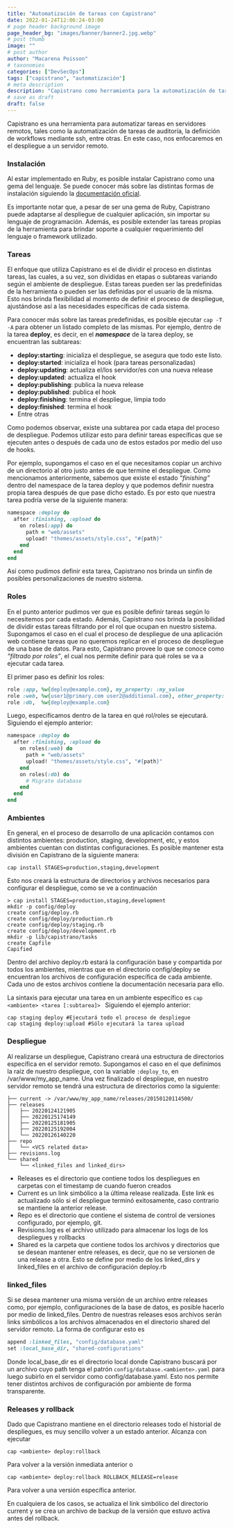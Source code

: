 ```yaml
---
title: "Automatización de tareas con Capistrano"
date: 2022-01-24T12:06:24-03:00
# page header background image
page_header_bg: "images/banner/banner2.jpg.webp"
# post thumb
image: ""
# post author
author: "Macarena Poisson"
# taxonomies
categories: ["DevSecOps"]
tags: ["capistrano", "automatización"]
# meta description
description: "Capistrano como herramienta para la automatización de tareas"
# save as draft
draft: false
---
```


Capistrano es una herramienta para automatizar tareas en servidores remotos, tales como la automatización de tareas de auditoría, la definición de workflows mediante ssh, entre otras.
En este caso, nos enfocaremos en el despliegue a un servidor remoto.

### Instalación

Al estar implementado en Ruby, es posible instalar Capistrano como una gema del lenguaje. Se puede conocer más sobre las distintas formas de instalación siguiendo la [documentación oficial](https://capistranorb.com/documentation/getting-started/installation/).

Es importante notar que, a pesar de ser una gema de Ruby, Capistrano puede adaptarse al despliegue de cualquier aplicación, sin importar su lenguaje de programación. Además, es posible extender las tareas propias de la herramienta para brindar soporte a cualquier requerimiento del lenguaje o framework utilizado.

### Tareas

El enfoque que utiliza Capistrano es el de dividir el proceso en distintas tareas, las cuales, a su vez, son divididas en etapas o subtareas variando según el ambiente de despliegue. Estas tareas pueden ser las predefinidas de la herramienta o pueden ser las definidas por el usuario de la misma. Esto nos brinda flexibilidad al momento de definir el proceso de despliegue, ajustándose así a las necesidades específicas de cada sistema.

Para conocer más sobre las tareas predefinidas, es posible ejecutar `cap -T -A` para obtener un listado completo de las mismas. Por ejemplo, dentro de la tarea **deploy**, es decir, en el ***namespace*** de la tarea deploy, se encuentran las subtareas:

- **deploy:starting**: inicializa el despliegue, se asegura que todo este listo.
- **deploy:started**: inicializa el hook (para tareas personalizadas)
- **deploy:updating**: actualiza el/los servidor/es con una nueva release
- **deploy:updated**: actualiza el hook
- **deploy:publishing**: publica la nueva release
- **deploy:published**: publica el hook
- **deploy:finishing**: termina el despliegue, limpia todo
- **deploy:finished**: termina el hook
- Entre otras                                                            

Como podemos observar, existe una subtarea por cada etapa del proceso de despliegue. Podemos utilizar esto para definir tareas específicas que se ejecuten antes o después de cada uno de estos estados por medio del uso de hooks.

Por ejemplo, supongamos el caso en el que necesitamos copiar un archivo de un directorio al otro justo antes de que termine el despliegue. Como mencionamos anteriormente, sabemos que existe el estado *“finishing”* dentro del namespace de la tarea deploy y que podemos definir nuestra propia tarea después de que pase dicho estado. Es por esto que nuestra tarea podría verse de la siguiente manera:  

```ruby
namespace :deploy do
  after :finishing, :upload do
    on roles(:app) do
      path = "web/assets"
      upload! "themes/assets/style.css", "#{path}"
    end
  end
end
```

Así como pudimos definir esta tarea, Capistrano nos brinda un sinfín de posibles personalizaciones de nuestro sistema.

### Roles

En el punto anterior pudimos ver que es posible definir tareas según lo necesitemos por cada estado. Además, Capistrano nos brinda la posibilidad de dividir estas tareas filtrando por el rol que ocupan en nuestro sistema.
Supongamos el caso en el cual el proceso de despliegue de una aplicación web contiene tareas que no queremos replicar en el proceso de despliegue de una base de datos. Para esto, Capistrano provee lo que se conoce como *“filtrado por roles”*, el cual nos permite definir para qué roles se va a ejecutar cada tarea.

El primer paso es definir los roles:

```ruby
role :app, %w{deploy@example.com}, my_property: :my_value
role :web, %w{user1@primary.com user2@additional.com}, other_property: :other_value
role :db,  %w{deploy@example.com}
``` 

Luego, especificamos dentro de la tarea en qué rol/roles se ejecutará. Siguiendo el ejemplo anterior:

```ruby
namespace :deploy do
  after :finishing, :upload do
    on roles(:web) do
      path = "web/assets"
      upload! "themes/assets/style.css", "#{path}"
    end
    on roles(:db) do
      # Migrate database
    end
  end
end
```

### Ambientes

En general, en el proceso de desarrollo de una aplicación contamos con distintos ambientes: production, staging, development, etc, y estos ambientes cuentan con distintas configuraciones. Es posible mantener esta división en Capistrano de la siguiente manera:

```console
cap install STAGES=production,staging,development
```

Esto nos creará la estructura de directorios y archivos necesarios para configurar el despliegue, como se ve a continuación

```console
> cap install STAGES=production,staging,development
mkdir -p config/deploy
create config/deploy.rb
create config/deploy/production.rb
create config/deploy/staging.rb
create config/deploy/development.rb
mkdir -p lib/capistrano/tasks
create Capfile
Capified
```

Dentro del archivo deploy.rb estará la configuración base y compartida por todos los ambientes, mientras que en el directorio config/deploy se encuentran los archivos de configuración específica de cada ambiente. Cada uno de estos archivos contiene la documentación necesaria para ello.

La sintaxis para ejecutar una tarea en un ambiente específico es `cap <ambiente> <tarea [:subtarea]> `
Siguiendo el ejemplo anterior:

```console
cap staging deploy #Ejecutará todo el proceso de despliegue
cap staging deploy:upload #Sólo ejecutará la tarea upload
```

### Despliegue

Al realizarse un despliegue, Capistrano creará una estructura de directorios específica en el servidor remoto. Supongamos el caso en el que definimos la raíz de nuestro despliegue, con la variable `:deploy_to`, en /var/www/my_app_name. Una vez finalizado el despliegue, en nuestro servidor remoto se tendrá una estructura de directorios como la siguiente:

```console
├── current -> /var/www/my_app_name/releases/20150120114500/
├── releases
│   ├── 20220124121905
│   ├── 20220125174149
│   ├── 20220125181905
│   ├── 20220125192004
│   └── 20220126140220
├── repo
│   └── <VCS related data>
├── revisions.log
└── shared
    └── <linked_files and linked_dirs>
```

* Releases es el directorio que contiene todos los despliegues en carpetas con el timestamp de cuando fueron creados
* Current es un link simbólico a la última release realizada. Este link es actualizado sólo si el despliegue terminó exitosamente, caso contrario se mantiene la anterior release.
* Repo es el directorio que contiene el sistema de control de versiones configurado, por ejemplo, git.
* Revisions.log es el archivo utilizado para almacenar los logs de los despliegues y rollbacks
* Shared es la carpeta que contiene todos los archivos y directorios que se desean mantener entre releases, es decir, que no se versionen de una release a otra. Esto se define por medio de los linked_dirs y linked_files en el archivo de configuración deploy.rb

### linked_files

Si se desea mantener una misma versión de un archivo entre releases como, por ejemplo, configuraciones de la base de datos, es posible hacerlo por medio de linked_files. Dentro de nuestras releases esos archivos serán links simbólicos a los archivos almacenados en el directorio shared del servidor remoto. 
La forma de configurar esto es 

```ruby
append :linked_files, "config/database.yaml"
set :local_base_dir, "shared-configurations"
```

Donde local_base_dir es el directorio local donde Capistrano buscará por un archivo cuyo path tenga el patrón `config/database.<ambiente>.yaml` para luego subirlo en el servidor como config/database.yaml. Esto nos permite tener distintos archivos de configuración por ambiente de forma transparente.
 
### Releases y rollback

Dado que Capistrano mantiene en el directorio releases todo el historial de despliegues, es muy sencillo volver a un estado anterior. Alcanza con ejecutar 

```console
cap <ambiente> deploy:rollback
```

Para volver a la versión inmediata anterior o 

```console
cap <ambiente> deploy:rollback ROLLBACK_RELEASE=release
```

Para volver a una versión específica anterior.

En cualquiera de los casos, se actualiza el link simbólico del directorio current y se crea un archivo de backup de la versión que estuvo activa antes del rollback.
